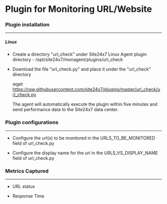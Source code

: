 # Plugin for Monitoring URL/Website

### Plugin installation
---
##### Linux 

- Create a directory "url_check" under Site24x7 Linux Agent plugin directory - /opt/site24x7/monagent/plugins/url_check

- Download the file "url_check.py" and place it under the "url_check" directory
  
  wget https://raw.githubusercontent.com/site24x7/plugins/master/url_check/url_check.py
	
  The agent will automatically execute the plugin within five minutes and send performance data to the Site24x7 data center.


### Plugin configurations
---

- Configure the url(s) to be monitored in the URLS_TO_BE_MONITORED field of url_check.py

- Configure the display name for the url in the URLS_VS_DISPLAY_NAME field of url_check.py


### Metrics Captured
---

- URL status

- Response Time

